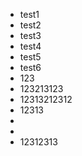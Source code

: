 - test1
- test2
- test3
- test4
- test5
- test6
- 123
- 123213123
- 12313212312
- 12313
-
-
- 12312313
